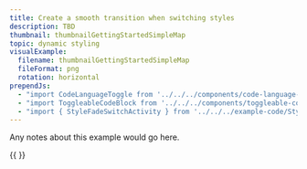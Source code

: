 ```yaml
---
title: Create a smooth transition when switching styles
description: TBD
thumbnail: thumbnailGettingStartedSimpleMap
topic: dynamic styling
visualExample:
  filename: thumbnailGettingStartedSimpleMap
  fileFormat: png
  rotation: horizontal
prependJs:
  - "import CodeLanguageToggle from '../../../components/code-language-toggle'"
  - "import ToggleableCodeBlock from '../../../components/toggleable-code-block'"
  - "import { StyleFadeSwitchActivity } from '../../../example-code/StyleFadeSwitchActivity.js'"
---
```


Any notes about this example would go here. 

{{
  <CodeLanguageToggle />
  <ToggleableCodeBlock 
    codeSnippet={StyleFadeSwitchActivity}
  />
}}
